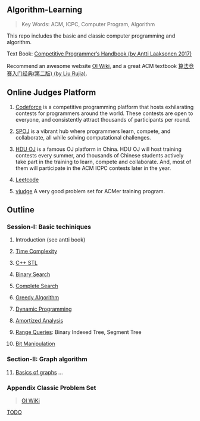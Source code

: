 ## Algorithm-Learning
> Key Words: ACM, ICPC, Computer Program, Algorithm
<!-- > Motivation: I obtained a Silver in a 2018 Asian regional contest, and a Silver in CCSP-2019 final contest. I enjoy the programming moment, and hope that I can update this repo every week -_-. -->


This repo includes the basic and classic computer programming and algorithm.

Text Book: [Competitive Programmer’s Handbook (by Antti Laaksonen 2017)](textbook/antti_book.pdf)

Recommend an awesome website [OI Wiki](https://oi-wiki.org/), and a great ACM textbook [算法竞赛入门经典(第二版) (by Liu Rujia)](textbook/ACM_purple_lrj_book.pdf).


## Online Judges Platform

1. [Codeforce](https://codeforces.com/) is a competitive programming platform that hosts exhilarating contests for programmers around the world. These contests are open to everyone, and consistently attract thousands of participants per round.


2. [SPOJ](https://www.spoj.com/) is a vibrant hub where programmers learn, compete, and collaborate, all while solving computational challenges.


3. [HDU OJ](https://acm.hdu.edu.cn/) is a famous OJ platform in China. HDU OJ will host training contests every summer, and thousands of Chinese students actively take part in the training to learn, compete and collaborate. And, most of them will participate in the ACM ICPC contests later in the year.

4. [Leetcode](https://leetcode.com/problems)

5. [vjudge](https://vjudge.net/article/524) A very good problem set for ACMer training program.

## Outline

### Session-I: Basic techiniques

1. Introduction (see antti book)

2. [Time Complexity](notes/2_TimeComplexity.md)  

3. [C++ STL](notes/3_C++STL.md)  

4. [Binary Search](notes/4_Binary_Search.md)  

5. [Complete Search](notes/5_complete_search.md)

6. [Greedy Algorithm](notes/6_Greedy_Algorithm.md)

7. [Dynamic Programming](notes/7_Dynamic_Programming.md)

8. [Amortized Analysis](notes/8_Amortized_Analysis.md)

9. [Range Queries](notes/9_Range_Queries.md): Binary Indexed Tree, Segment Tree

10. [Bit Manipulation](notes/10_Bit_Manipulation.md) 

### Section-II: Graph algorithm

11. [Basics of graphs]() ...

### Appendix Classic Problem Set
> [OI WiKi](https://oi-wiki.org/)

[TODO](#)
